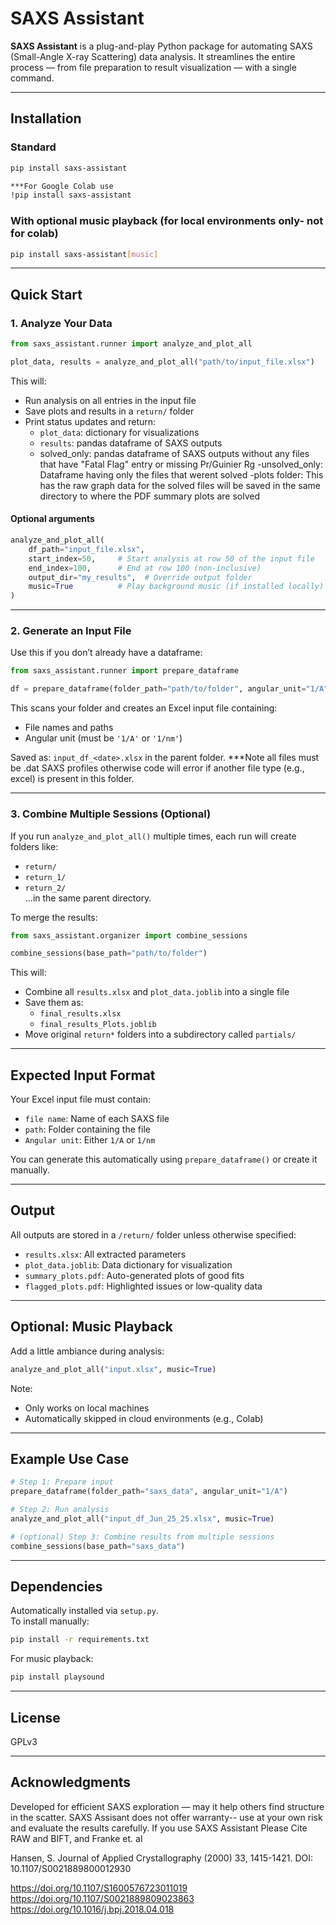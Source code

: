 
#  SAXS Assistant

**SAXS Assistant** is a plug-and-play Python package for automating SAXS (Small-Angle X-ray Scattering) data analysis. It streamlines the entire process — from file preparation to result visualization — with a single command.

---

##  Installation

### Standard
```bash
pip install saxs-assistant

***For Google Colab use
!pip install saxs-assistant 
```

### With optional music playback  (for local environments only- not for colab)
```bash
pip install saxs-assistant[music]
```

---

##  Quick Start

### 1. Analyze Your Data

```python
from saxs_assistant.runner import analyze_and_plot_all

plot_data, results = analyze_and_plot_all("path/to/input_file.xlsx")
```

This will:
- Run analysis on all entries in the input file
- Save plots and results in a `return/` folder
- Print status updates and return:
  - `plot_data`: dictionary for visualizations
  - `results`: pandas dataframe of SAXS outputs
  - solved_only: pandas dataframe of SAXS outputs without any files that have "Fatal Flag" entry or missing Pr/Guinier Rg
  -unsolved_only: Dataframe having only the files that werent solved
  -plots folder: This has the raw graph data for the solved files will be saved in the same directory to where the PDF summary plots are solved

#### Optional arguments
```python
analyze_and_plot_all(
    df_path="input_file.xlsx",
    start_index=50,     # Start analysis at row 50 of the input file
    end_index=100,      # End at row 100 (non-inclusive)
    output_dir="my_results",  # Override output folder
    music=True          # Play background music (if installed locally)
)
```

---

### 2. Generate an Input File

Use this if you don’t already have a dataframe:
```python
from saxs_assistant.runner import prepare_dataframe

df = prepare_dataframe(folder_path="path/to/folder", angular_unit="1/A")
```

This scans your folder and creates an Excel input file containing:
- File names and paths
- Angular unit (must be `'1/A'` or `'1/nm'`)

Saved as: `input_df_<date>.xlsx` in the parent folder.
***Note all files must be .dat SAXS profiles otherwise code will error if another file type (e.g., excel) is present in this folder.

---

### 3. Combine Multiple Sessions (Optional)

If you run `analyze_and_plot_all()` multiple times, each run will create folders like:
- `return/`
- `return_1/`
- `return_2/`  
...in the same parent directory.

To merge the results:
```python
from saxs_assistant.organizer import combine_sessions

combine_sessions(base_path="path/to/folder")
```

This will:
- Combine all `results.xlsx` and `plot_data.joblib` into a single file
- Save them as:
  - `final_results.xlsx`
  - `final_results_Plots.joblib`
- Move original `return*` folders into a subdirectory called `partials/`

---

##  Expected Input Format

Your Excel input file must contain:
- `file name`: Name of each SAXS file
- `path`: Folder containing the file
- `Angular unit`: Either `1/A` or `1/nm`

You can generate this automatically using `prepare_dataframe()` or create it manually.

---

##  Output

All outputs are stored in a `/return/` folder unless otherwise specified:
- `results.xlsx`: All extracted parameters
- `plot_data.joblib`: Data dictionary for visualization
- `summary_plots.pdf`: Auto-generated plots of good fits
- `flagged_plots.pdf`: Highlighted issues or low-quality data

---

##  Optional: Music Playback

Add a little ambiance during analysis:
```python
analyze_and_plot_all("input.xlsx", music=True)
```

Note:
- Only works on local machines
- Automatically skipped in cloud environments (e.g., Colab)

---

##  Example Use Case

```python
# Step 1: Prepare input
prepare_dataframe(folder_path="saxs_data", angular_unit="1/A")

# Step 2: Run analysis
analyze_and_plot_all("input_df_Jun_25_25.xlsx", music=True)

# (optional) Step 3: Combine results from multiple sessions
combine_sessions(base_path="saxs_data")
```

---

##  Dependencies

Automatically installed via `setup.py`.  
To install manually:
```bash
pip install -r requirements.txt
```

For music playback:
```bash
pip install playsound
```

---

##  License

GPLv3

---

##  Acknowledgments

Developed for efficient SAXS exploration — may it help others find structure in the scatter.
SAXS Assisant does not offer warranty-- use at your own risk and evaluate the results carefully.
If you use SAXS Assistant Please Cite RAW and BIFT, and Franke et. al

Hansen, S. Journal of Applied Crystallography (2000) 33, 1415-1421. DOI: 10.1107/S0021889800012930

https://doi.org/10.1107/S1600576723011019
https://doi.org/10.1107/S0021889809023863
https://doi.org/10.1016/j.bpj.2018.04.018
